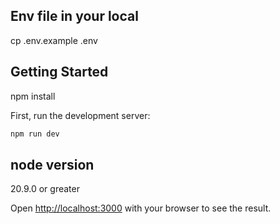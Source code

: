 ## Env file in your local 
cp .env.example .env

## Getting Started
npm install 

First, run the development server:

```bash
npm run dev
```

## node version 
20.9.0 or greater

Open [http://localhost:3000](http://localhost:3000) with your browser to see the result.

